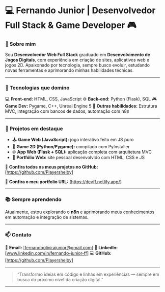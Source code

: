 # 💻 Fernando Junior | Desenvolvedor Full Stack & Game Developer 🎮

### 👋 Sobre mim

Sou **Desenvolvedor Web Full Stack** graduado em **Desenvolvimento de Jogos Digitais**, com experiência em criação de sites, aplicativos web e jogos 2D. Apaixonado por tecnologia, sempre busco evoluir, estudando novas ferramentas e aprimorando minhas habilidades técnicas.

---

### 🧠 Tecnologias que domino

💻 **Front-end:** HTML, CSS, JavaScript
⚙️ **Back-end:** Python (Flask), SQL
🎮 **Game Dev:** Pygame, C++, Unreal Engine 5
🧩 **Outras habilidades:** Estrutura MVC, integração com bancos de dados, automação com n8n

---

### 🚀 Projetos em destaque

* 🕹️ **Game Web (JavaScript):** jogo interativo feito em JS puro
* 🐍 **Game 2D (Python/Pygame):** compilado com PyInstaller
* 🌐 **App Web (Flask + SQL):** aplicação completa com arquitetura MVC
* 💼 **Portfólio Web:** site pessoal desenvolvido com HTML, CSS e JS

🔗 **Confira todos os meus projetos no GitHub:** [https://github.com/Playershelby]

🔗 **Confira o meu portfolio URL:** [https://devff.netlify.app/]

---

### 📚 Sempre aprendendo

Atualmente, estou explorando o **n8n** e aprimorando meus conhecimentos em automação e integração de sistemas.

---

### 📫 Contato

📧 **Email:** [fernandoolivirajunior@gmail.com]
💬 **LinkedIn:** [www.linkedin.com/in/fernando-junior-ff]
💻 **GitHub:** [https://github.com/Playershelby]

---

> “Transformo ideias em código e linhas em experiências — sempre em busca do próximo nível da criação digital.”


---

